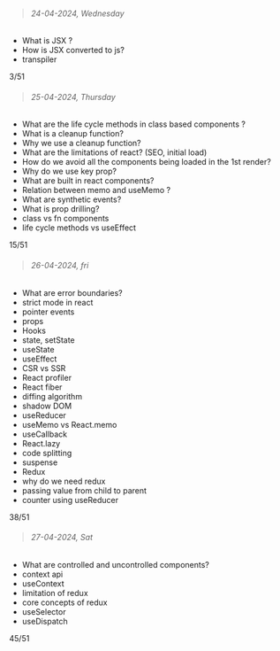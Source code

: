 > ###### 24-04-2024, Wednesday

- What is JSX ?
- How is JSX converted to js?
- transpiler

3/51

> ###### 25-04-2024, Thursday

- What are the life cycle methods in class based components ?
- What is a cleanup function?
- Why we use a cleanup function?
- What are the limitations of react? (SEO, initial load)
- How do we avoid all the components being loaded in the 1st render?
- Why do we use key prop?
- What are built in react components?
- Relation between memo and useMemo ?
- What are synthetic events?
- What is prop drilling?
- class vs fn components
- life cycle methods vs useEffect

15/51

> ###### 26-04-2024, fri

- What are error boundaries?
- strict mode in react
- pointer events
- props
- Hooks
- state, setState
- useState
- useEffect
- CSR vs SSR
- React profiler
- React fiber
- diffing algorithm
- shadow DOM
- useReducer
- useMemo vs React.memo
- useCallback
- React.lazy
- code splitting
- suspense
- Redux
- why do we need redux
- passing value from child to parent
- counter using useReducer

38/51

> ###### 27-04-2024, Sat

- What are controlled and uncontrolled components?
- context api
- useContext
- limitation of redux
- core concepts of redux
- useSelector
- useDispatch

45/51

